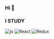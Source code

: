 ### Hi 👋
###  I STUDY 
![js](https://img.shields.io/badge/-<JS/>-4E5452?style=for-the-badge&logo=JavaScript) ![React](https://img.shields.io/badge/-<React/>-82898F?style=for-the-badge&logo=React) ![Redux](https://img.shields.io/badge/-<Redux/>-5D76CB?style=for-the-badge&logo=Redux)
